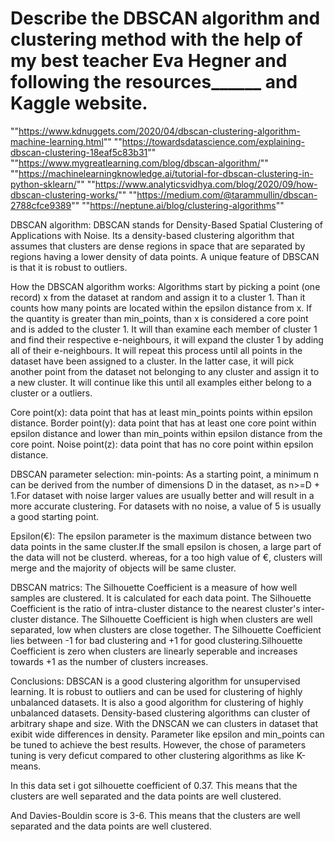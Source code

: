 # Describe the DBSCAN algorithm and clustering method with the help of my best teacher Eva Hegner and following the resources______ and Kaggle website.

""https://www.kdnuggets.com/2020/04/dbscan-clustering-algorithm-machine-learning.html""
""https://towardsdatascience.com/explaining-dbscan-clustering-18eaf5c83b31""
""https://www.mygreatlearning.com/blog/dbscan-algorithm/""
""https://machinelearningknowledge.ai/tutorial-for-dbscan-clustering-in-python-sklearn/""
""https://www.analyticsvidhya.com/blog/2020/09/how-dbscan-clustering-works/""
""https://medium.com/@tarammullin/dbscan-2788cfce9389""
""https://neptune.ai/blog/clustering-algorithms""

DBSCAN algorithm: DBSCAN stands for Density-Based Spatial Clustering of Applications with Noise. Its a density-based clustering algorithm that assumes that clusters are dense regions in space that are separated by regions having a lower density of data points. A unique feature of DBSCAN is that it is robust to outliers.

How the DBSCAN algorithm works: Algorithms start by picking a point (one record) x from the dataset at random and assign it to a cluster 1. Than it counts how many points are located within the epsilon distance from x. If the quantity is greater than min_points, than x is considered a core point and is added to the cluster 1. It will than examine each member of cluster 1 and find their respective e-neighbours, it will expand the cluster 1 by adding all of their e-neighbours. It will repeat this process until all points in the dataset have been assigned to a cluster. In the latter case, it will pick another point from the dataset not belonging to any cluster and assign it to a new cluster. It will continue like this until all examples either belong to a cluster or a outliers.

Core point(x): data point that has at least min_points points within epsilon distance.
Border point(y): data point that has at least one core point within epsilon distance and lower than min_points within epsilon distance from the core point.
Noise point(z): data point that has no core point within epsilon distance.

DBSCAN parameter selection:
min-points: As a starting point, a minimum n can be derived from the number of dimensions D in the dataset, as n>=D + 1.For dataset with noise larger values are usually better and will result in a more accurate clustering. For datasets with no noise, a value of 5 is usually a good starting point. 

Epsilon(€): The epsilon parameter is the maximum distance between two data points in the same cluster.If the small epsilon is chosen, a large part of the data will not be clusterd. whereas, for a too high value of €, clusters will merge and the majority of objects will be same cluster.

DBSCAN matrics: The Silhouette Coefficient is a measure of how well samples are clustered. It is calculated for each data point. The Silhouette Coefficient is the ratio of intra-cluster distance to the nearest cluster's inter-cluster distance. The Silhouette Coefficient is high when clusters are well separated, low when clusters are close together. The Silhouette Coefficient lies between -1 for bad clustering and +1 for good clustering.Silhouette Coefficient is zero when clusters are linearly seperable and increases towards +1 as the number of clusters increases.

Conclusions: DBSCAN is a good clustering algorithm for unsupervised learning. It is robust to outliers and can be used for clustering of highly unbalanced datasets. It is also a good algorithm for clustering of highly unbalanced datasets.
Density-based clustering algorithms can cluster of arbitrary shape and size. With the DNSCAN
we can clusters in dataset that exibit wide differences in density. Parameter like epsilon and min_points can be tuned to achieve the best results. However, the chose of parameters tuning is very deficut compared to other clustering algorithms as like K-means. 

In this data set i got silhouette coefficient of 0.37. This means that the clusters are well separated and the data points are well clustered.

And Davies-Bouldin score is 3-6. This means that the clusters are well separated and the data points are well clustered.
